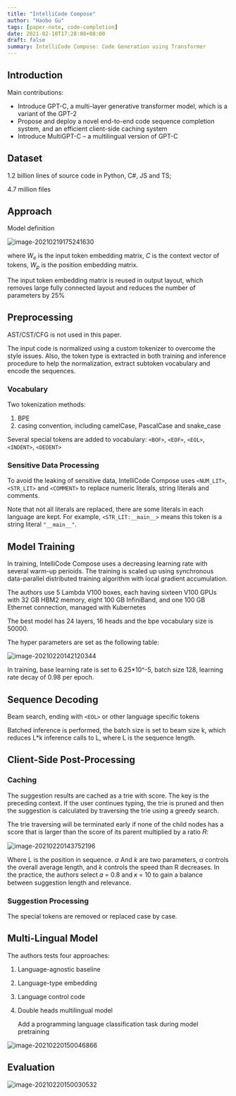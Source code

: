 ```yaml
---
title: "IntelliCode Compose"
author: "Haobo Gu"
tags: [paper-note, code-completion]
date: 2021-02-10T17:28:08+08:00
draft: false
summary: IntelliCode Compose: Code Generation using Transformer
---
```

## Introduction

Main contributions:

- Introduce GPT-C, a multi-layer generative transformer model, which is a variant of the GPT-2
- Propose and deploy a novel end-to-end code sequence completion system, and an efficient client-side caching system
- Introduce MultiGPT-C – a multilingual version of GPT-C

## Dataset

1.2 billion lines of source code in Python, C#, JS and TS;

4.7 million files

## Approach

Model definition

![image-20210219175241630](https://raw.githubusercontent.com/HaoboGu/pics/master/uPic/image-20210219175241630.png)

where $W_e$ is the input token embedding matrix, $C$ is the context vector of tokens, $W_p$ is the position embedding matrix.

The input token embedding matrix is reused in output layout, which removes large fully connected layout and reduces the number of parameters by 25%

## Preprocessing

AST/CST/CFG is not used in this paper.

The input code is normalized using a custom tokenizer to overcome the style issues. Also, the token type is extracted in both training and inference procedure to help the normalization, extract subtoken vocabulary and encode the sequences.

### Vocabulary

Two tokenization methods:

1. BPE
2. casing convention, including camelCase, PascalCase and snake_case

Several special tokens are added to vocabulary: `<BOF>`, `<EOF>`, `<EOL>`, `<INDENT>`, `<DEDENT>`

### Sensitive Data Processing

To avoid the leaking of sensitive data, IntelliCode Compose uses `<NUM_LIT>`, `<STR_LIT>` and `<COMMENT>` to replace numeric literals, string literals and comments. 

Note that not all literals are replaced, there are some literals in each language are kept. For example, `<STR_LIT:__main__>` means this token is a string literal `"__main__"`.

## Model Training

In training, IntelliCode Compose uses a decreasing learning rate with several warm-up perioids. The training is scaled up using synchronous data-parallel distributed training algorithm with local gradient accumulation.

The authors use 5 Lambda V100 boxes, each having sixteen V100 GPUs with 32 GB HBM2 memory, eight 100 GB InfiniBand, and one 100 GB Ethernet connection, managed with Kubernetes

The best model has 24 layers, 16 heads and the bpe vocabulary size is 50000. 

The hyper parameters are set as the following table:

![image-20210220142120344](https://raw.githubusercontent.com/HaoboGu/pics/master/uPic/image-20210220142120344.png)

In training, base learning rate is set to 6.25*10^-5, batch size 128, learning rate decay of 0.98 per epoch. 

## Sequence Decoding

Beam search, ending with `<EOL>` or other language specific tokens

Batched inference is performed, the batch size is set to beam size k, which reduces L*k inference calls to L, where L is the sequence length.

## Client-Side Post-Processing

### Caching

The suggestion results are cached as a trie with score. The key is the preceding context. If the user continues typing, the trie is pruned and then the suggestion is calculated by traversing the trie using a greedy search.

The trie traversing will be terminated early if none of the child nodes has a score that is larger than the score of its parent multiplied by a ratio 𝑅:

![image-20210220143752196](https://raw.githubusercontent.com/HaoboGu/pics/master/uPic/image-20210220143752196.png)

Where L is the position in sequence. $\alpha$ And $k$ are two parameters, $\alpha$ controls the overall average length, and $k$ controls the speed than R decreases. In the practice, the authors select 𝛼 = 0.8 and 𝜅 = 10 to gain a balance between suggestion length and relevance.

### Suggestion Processing

The special tokens are removed or replaced case by case.

## Multi-Lingual Model

The authors tests four approaches:

1. Language-agnostic baseline

2. Language-type embedding

3. Language control code

4. Double heads multilingual model

   Add a programming language classification task during model pretraining

![image-20210220150046866](https://raw.githubusercontent.com/HaoboGu/pics/master/uPic/image-20210220150046866.png)

## Evaluation

![image-20210220150030532](https://raw.githubusercontent.com/HaoboGu/pics/master/uPic/image-20210220150030532.png)





